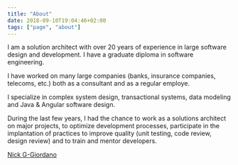 ```yaml
---
title: "About"
date: 2018-09-10T19:04:46+02:00
tags: ["page", "about"]
---
```


I am a solution architect with over 20 years of experience in large software design and development.  I have a graduate diploma in software engineering.

I have worked on many large companies (banks, insurance companies, telecoms, etc.) both as a consultant and as a regular employe.

I specialize in complex system design, transactional systems, data modeling and Java & Angular software design.

During the last few years, I had the chance to work as a solutions architect on major projects, to optimize development processes, participate in the implantation of practices to improve quality (unit testing, code review, design review) and to train and mentor developers.




<script type="text/javascript" src="https://platform.linkedin.com/badges/js/profile.js" async defer></script>
<div class="LI-profile-badge"  data-version="v1" data-size="medium" data-locale="en_US" data-type="horizontal" data-theme="dark" data-vanity="nick-g-giordano"><a class="LI-simple-link" href='https://ca.linkedin.com/in/nick-g-giordano?trk=profile-badge'>Nick G-Giordano</a></div>